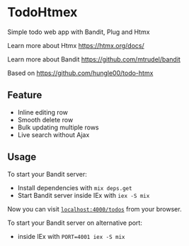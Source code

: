 # TodoHtmex

Simple todo web app with Bandit, Plug and Htmx

Learn more about Htmx https://htmx.org/docs/

Learn more about Bandit https://github.com/mtrudel/bandit

Based on https://github.com/hungle00/todo-htmx

## Feature

- Inline editing row
- Smooth delete row
- Bulk updating multiple rows
- Live search without Ajax

## Usage

To start your Bandit server:

- Install dependencies with `mix deps.get`
- Start Bandit server inside IEx with `iex -S mix`

Now you can visit [`localhost:4000/todos`](http://localhost:4000/todos) from your browser.

To start your Bandit server on alternative port:

- inside IEx with `PORT=4001 iex -S mix`
